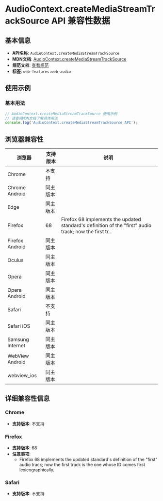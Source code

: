 # AudioContext.createMediaStreamTrackSource API 兼容性数据

## 基本信息

- **API名称**: `AudioContext.createMediaStreamTrackSource`
- **MDN文档**: [AudioContext.createMediaStreamTrackSource](https://developer.mozilla.org/docs/Web/API/AudioContext/createMediaStreamTrackSource)
- **规范文档**: [查看规范](https://webaudio.github.io/web-audio-api/#dom-audiocontext-createmediastreamtracksource)
- **标签**: `web-features:web-audio`

## 使用示例

### 基本用法

```javascript
// AudioContext.createMediaStreamTrackSource 使用示例
// 请查阅MDN文档了解具体用法
console.log('AudioContext.createMediaStreamTrackSource API');
```

## 浏览器兼容性

| 浏览器 | 支持版本 | 说明 |
|--------|----------|------|
| Chrome | 不支持 |  |
| Chrome Android | 同主版本 |  |
| Edge | 同主版本 |  |
| Firefox | 68 | Firefox 68 implements the updated standard's definition of the "first" audio track; now the first tr... |
| Firefox Android | 同主版本 |  |
| Oculus | 同主版本 |  |
| Opera | 同主版本 |  |
| Opera Android | 同主版本 |  |
| Safari | 不支持 |  |
| Safari iOS | 同主版本 |  |
| Samsung Internet | 同主版本 |  |
| WebView Android | 同主版本 |  |
| webview_ios | 同主版本 |  |

## 详细兼容性信息

### Chrome

- **支持版本**: 不支持

### Firefox

- **支持版本**: 68
- **注意事项**:
  - Firefox 68 implements the updated standard's definition of the "first" audio track; now the first track is the one whose ID comes first lexicographically.

### Safari

- **支持版本**: 不支持

